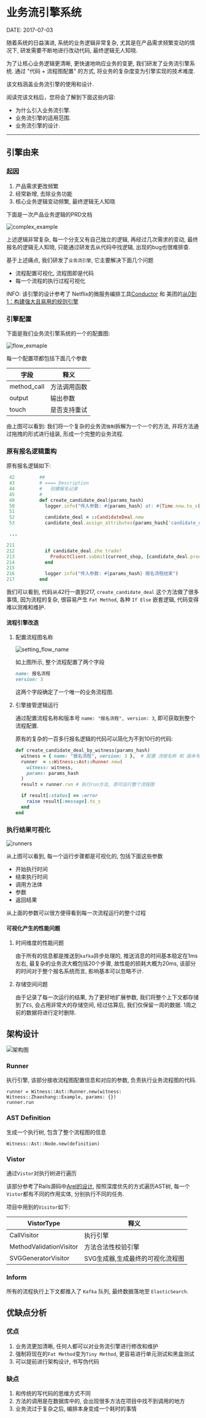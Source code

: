 业务流引擎系统
=============

DATE: 2017-07-03

随着系统的日益演进, 系统的业务逻辑非常复杂, 尤其是在产品需求频繁变动的情况下, 研发需要不断地进行改动代码, 最终逻辑无人知晓.

为了让核心业务逻辑更清晰, 更快速地响应业务的变更, 我们研发了业务流引擎系统. 通过 "代码 + 流程图配置" 的方式, 将业务的复杂度变为引擎实现的技术难度.

该文档涵盖业务流引擎的使用和设计.

阅读完该文档后，您将会了解到下面这些内容:

* 为什么引入业务流引擎.
* 业务流引擎的适用范围.
* 业务流引擎的设计.

--------------------------------------------------------------------------------

引擎由来
--------
### 起因
1. 产品需求更改频繁
2. 经常新增, 去除业务功能
3. 核心业务逻辑变动频繁, 最终逻辑无人知晓

下面是一次产品业务逻辑的PRD文档


![complex_example](images/prd_complex_example.png)

上述逻辑非常复杂, 每一个分支又有自己独立的逻辑, 再经过几次需求的变动, 最终报名的逻辑无人知晓,
只能通过研发去从代码中找逻辑, 出现的bug也很难排查.

基于上述痛点, 我们研发了`业务流引擎`, 它主要解决下面几个问题

- 流程配置可视化, 流程图即是代码
- 每一个流程的执行过程可视化

INFO: 该引擎的设计参考了 Netflix的微服务编排工具[Conductor](https://netflix.github.io/conductor/) 和 美团的[从0到1：构建强大且易用的规则引擎](https://tech.meituan.com/maze-framework.html)

### 引擎配置

下面是我们业务流引擎系统的一个的配置图:

![flow_exmaple](images/complex_example.png)

每一个配置项都包括下面几个参数

| 字段        | 释义         |
| --------    | ------       |
| method_call | 方法调用函数 |
| output      | 输出参数     |
| touch       | 是否支持重试 |

由上图可以看到: 我们将一个复杂的业务流`强制`拆解为一个一个的方法,
并将方法通过拖拽的形式进行组装, 形成一个完整的业务流程.

### 原有报名逻辑重构
原有报名逻辑如下:

```ruby
 42         ##
 43         # ==== Description
 44         #   创建报名记录
 45         #
 49         def create_candidate_deal(params_hash)
 50           logger.info("传入参数: #{params_hash} at: #{Time.now.to_s(:db)}")
 51
 52           candidate_deal = ::CandidateDeal.new
 53           candidate_deal.assign_attributes(params_hash['candidate_deal'])

 ...

211
212           if candidate_deal.zhe_trade?
213             ProductClient.submit(current_shop, [candidate_deal.product_id])
214           end
215
216           logger.info("传入参数: #{params_hash} 报名流程结束")
217         end
```

我们可以看到, 代码从42行一直到217, `create_candidate_deal` 这个方法做了很多事情, 因为流程的复杂,
很容易产生 `Fat Method`, 各种 `If Else` 嵌套逻辑, 代码变得难以测难和维护.

#### 流程引擎改造
1. 配置流程图名称

    ![setting_flow_name](images/setting_flow_name.png)

    如上图所示, 整个流程配置了两个字段

    ```ruby
    name: 报名流程
    version: 3
    ```

    这两个字段确定了一个唯一的业务流程图.

2. 引擎接管逻辑运行

    通过配置流程名称和版本号 `name: "报名流程", version: 3`, 即可获取到整个流程配置.

    原有的复杂的一百多行报名逻辑的代码可以简化为不到10行的代码:

    ```ruby
    def create_candidate_deal_by_witness(params_hash)
      witness = { name: "报名流程", version: 3 },  # 配置 流程名称 和 版本号
      runner  = ::Witness::Ast::Runner.new(
        witness: witness,
        params: params_hash
      )
      result = runner.run # 执行run方法, 即可运行整个流程图

      if result[:status] == :error
        raise result[:message].to_s
      end
    end
    ```

### 执行结果可视化
![runners](images/running_result.png)

从上图可以看到, 每一个运行步骤都是可视化的, 包括下面这些参数

- 开始执行时间
- 结束执行时间
- 调用方法体
- 参数
- 返回结果

从上面的参数可以很方便得看到每一次流程运行的整个过程

#### 可视化产生的性能问题
1. 时间维度的性能问题

    由于所有的信息都是推送到`kafka`异步处理的, 推送消息的时间基本稳定在1ms左右, 最复杂的业务流大概包括20个步骤, 故性能的损耗大概为20ms, 该部分的时间对于整个报名系统而言, 影响基本可以忽略不计.

2. 存储空间问题

    由于记录了每一次运行的结果, 为了更好地扩展参数, 我们将整个上下文都存储到了`ES`, 会占用非常大的存储空间, 经过估算后, 我们仅保留一周的数据. 1周之前的数据将进行定时删除.

架构设计
--------
![架构图](images/witness_structure.png)

### Runner
执行引擎, 该部分接收流程图配置信息和对应的参数, 负责执行业务流程图的代码.

```
runner = Witness::Ast::Runner.new(witness: Witness::Zhaoshang::Example, params: {})
runner.run
```

### AST Definition
生成一个执行树, 包含了整个流程图的信息

```
Witness::Ast::Node.new(definition)
```

### Vistor
通过`Vistor`对执行树进行遍历

该部分参考了Rails源码中[Arel的设计](http://blog.dengqinghua.net/arel.html), 按照深度优先的方式遍历AST树, 每一个`Vistor`都有不同的作用实体,
分别执行不同的任务.

项目中用到的`Visitor`如下:

| VistorType              | 释义                             |
| --------                | ------                           |
| CallVisitor             | 执行引擎                         |
| MethodValidationVisitor | 方法合法性校验引擎               |
| SVGGeneratorVisitor     | SVG生成器,生成最终的可视化流程图 |

### Inform
所有的流程执行上下文都推入了 `Kafka` 队列, 最终数据落地至 `ElasticSearch`.

优缺点分析
----------
### 优点
1. 业务流更加清晰, 任何人都可以对业务流引擎进行修改和维护
2. 强制将现在的`Fat Method`变为`Tiny Method`, 更容易进行单元测试和黑盒测试
3. 可以提前进行架构设计, 书写伪代码

### 缺点
1. 和传统的写代码的思维方式不同
2. 方法的调用是在数据库中的, 会出现很多方法在项目中找不到调用的地方
3. 业务流过于复杂之后, 编排本身变成一个耗时的事情
